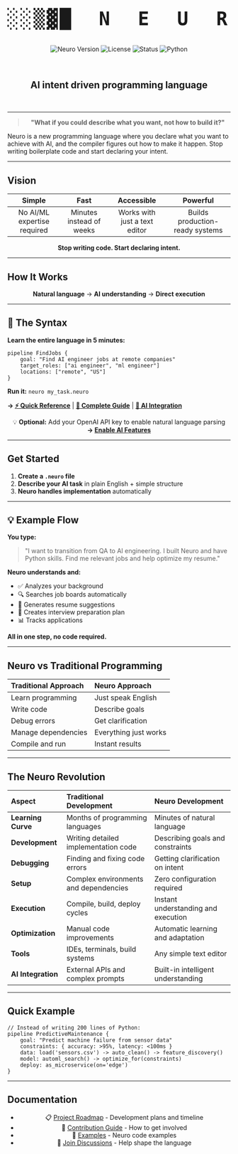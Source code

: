 <div align="center">

<br/>

<pre style="font-size: 3em; line-height: 1.3; margin: 0; padding: 0; letter-spacing: 0.1em; font-family: monospace; font-weight: bold;">
░░▒▓█  N  E  U  R  O  █▓▒░░
</pre>

<br/>

![Neuro Version](https://img.shields.io/badge/version-0.1-blue)
![License](https://img.shields.io/badge/license-MIT-green)
![Status](https://img.shields.io/badge/status-pre--alpha-orange)
![Python](https://img.shields.io/badge/python-3.8%2B-blue)

<br/>

<h2>AI intent driven programming language</h2>

<br/>

</div>

---

<div align="center">

> **"What if you could describe what you want, not how to build it?"**

</div>

Neuro is a new programming language where you declare what you want to achieve with AI, and the compiler figures out how to make it happen. Stop writing boilerplate code and start declaring your intent.

---

##  Vision

<div align="center">

|  **Simple** |  **Fast** |  **Accessible** |  **Powerful** |
|:---:|:---:|:---:|:---:|
| No AI/ML expertise required | Minutes instead of weeks | Works with just a text editor | Builds production-ready systems |

</div>

<div align="center">

**Stop writing code. Start declaring intent.**

</div>

---

##  How It Works

<div align="center">

**Natural language** → **AI understanding** → **Direct execution**

</div>

---

## 📐 The Syntax

**Learn the entire language in 5 minutes:**

```neuro
pipeline FindJobs {
    goal: "Find AI engineer jobs at remote companies"
    target_roles: ["ai engineer", "ml engineer"]
    locations: ["remote", "US"]
}
```

**Run it:** `neuro my_task.neuro`

**→ [⚡ Quick Reference](QUICK_REFERENCE.md)** | **[📖 Complete Guide](NEURO_SYNTAX.md)** | **[🧠 AI Integration](AI_INTEGRATION.md)**

<div align="center">

💡 **Optional:** Add your OpenAI API key to enable natural language parsing  
**→ [Enable AI Features](ENABLE_AI.md)**

</div>

---

##  Get Started

1. **Create a `.neuro` file**
2. **Describe your AI task** in plain English + simple structure
3. **Neuro handles implementation** automatically

---

## 💡 Example Flow

**You type:**

> "I want to transition from QA to AI engineering. I built Neuro and have Python skills. Find me relevant jobs and help optimize my resume."

**Neuro understands and:**

- ✅ Analyzes your background
- 🔍 Searches job boards automatically
- 📄 Generates resume suggestions
- 📝 Creates interview preparation plan
- 📊 Tracks applications

**All in one step, no code required.**

---

##  Neuro vs Traditional Programming

| Traditional Approach | Neuro Approach |
|:---------------------|:---------------|
| Learn programming | Just speak English |
| Write code | Describe goals |
| Debug errors | Get clarification |
| Manage dependencies | Everything just works |
| Compile and run | Instant results |

---

##  The Neuro Revolution

| Aspect | Traditional Development | Neuro Development |
|:-------|:------------------------|:-----------------|
| **Learning Curve** | Months of programming languages | Minutes of natural language |
| **Development** | Writing detailed implementation code | Describing goals and constraints |
| **Debugging** | Finding and fixing code errors | Getting clarification on intent |
| **Setup** | Complex environments and dependencies | Zero configuration required |
| **Execution** | Compile, build, deploy cycles | Instant understanding and execution |
| **Optimization** | Manual code improvements | Automatic learning and adaptation |
| **Tools** | IDEs, terminals, build systems | Any simple text editor |
| **AI Integration** | External APIs and complex prompts | Built-in intelligent understanding |

---

##  Quick Example

```neuro
// Instead of writing 200 lines of Python:
pipeline PredictiveMaintenance {
    goal: "Predict machine failure from sensor data"
    constraints: { accuracy: >95%, latency: <100ms }
    data: load('sensors.csv') -> auto_clean() -> feature_discovery()
    model: automl_search() -> optimize_for(constraints)
    deploy: as_microservice(on='edge')
}
```

---

##  Documentation

<div align="center">

- 📋 [Project Roadmap](ROADMAP.md) - Development plans and timeline
- 🤝 [Contribution Guide](CONTRIBUTING.md) - How to get involved  
- 📖 [Examples](examples/) - Neuro code examples
- 💬 [Join Discussions](https://github.com/ElaMCB/Neuro/discussions) - Help shape the language

</div>


<!-- Language Detection Test -->
